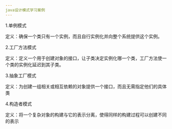 ```yaml
---
java设计模式学习案例
---
```


1.单例模式

定义：确保一个类只有一个实例，而且自行实例化并向整个系统提供这个实例。

2.工厂方法模式

定义：定义一个用于创建对象的接口，让子类决定实例化哪一个类，工厂方法使一个类的实例化延迟到其子类。

3.抽象工厂模式

定义：为创建一组相关或相互依赖的对象提供一个接口，而且无需指定他们的具体类

4.构造者模式

定义：将一个复杂对象的构建与它的表示分离，使得同样的构建过程可以创建不同的表示
